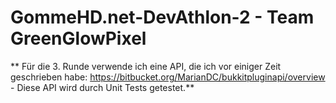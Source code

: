 # GommeHD.net-DevAthlon-2 - Team GreenGlowPixel

** Für die 3. Runde verwende ich eine API, die ich vor einiger Zeit geschrieben habe: https://bitbucket.org/MarianDC/bukkitpluginapi/overview - Diese API wird durch Unit Tests getestet.**
